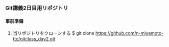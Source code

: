 ### Git講義2日目用リポジトリ

#### 事前準備

1. 当リポジトリをクローンする
$ git clone https://github.com/n-miyamoto-ttc/gitclass_day2.git
